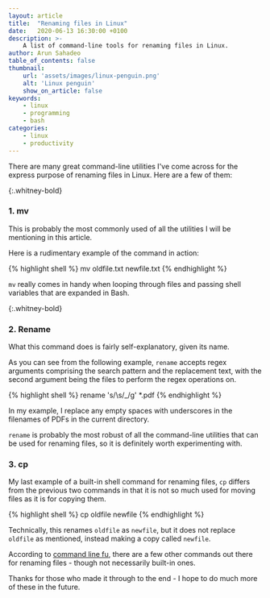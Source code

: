 ```yaml
---
layout: article
title:  "Renaming files in Linux"
date:   2020-06-13 16:30:00 +0100
description: >-
    A list of command-line tools for renaming files in Linux.
author: Arun Sahadeo
table_of_contents: false
thumbnail:
    url: 'assets/images/linux-penguin.png'
    alt: 'Linux penguin'
    show_on_article: false
keywords:
    - linux
    - programming
    - bash
categories:
    - linux
    - productivity
---
```

There are many great command-line utilities I've come across for the express purpose of renaming files in Linux. Here are a few of them:

{:.whitney-bold}
### 1. mv

This is probably the most commonly used of all the utilities I will be mentioning in this article.

Here is a rudimentary example of the command in action:

{% highlight shell %}
mv oldfile.txt newfile.txt
{% endhighlight %}

`mv` really comes in handy when looping through files and passing shell variables that are expanded in Bash.

{:.whitney-bold}
### 2. Rename

What this command does is fairly self-explanatory, given its name.

As you can see from the following example, `rename` accepts regex arguments comprising the search pattern and the replacement text, with the second argument being the files to perform the regex operations on.

{% highlight shell %}
rename 's/\s/_/g' *.pdf
{% endhighlight %}

In my example, I replace any empty spaces with underscores in the filenames of PDFs in the current directory.

`rename` is probably the most robust of all the command-line utilities that can be used for renaming files, so it is definitely worth experimenting with.

### 3. cp

My last example of a built-in shell command for renaming files, `cp` differs from the previous two commands in that it is not so much used for moving files as it is for copying them.

{% highlight shell %}
cp oldfile newfile
{% endhighlight %}

Technically, this renames `oldfile` as `newfile`, but it does not replace `oldfile` as mentioned, instead making a copy called `newfile`.

According to [command line fu](https://www.commandlinefu.com/), there are a few other commands out there for renaming files - though not necessarily built-in ones.

Thanks for those who made it through to the end - I hope to do much more of these in the future.
